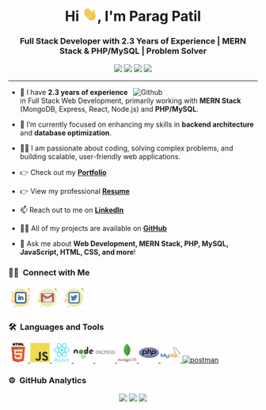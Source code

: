 <h1 align="center">Hi <img src="https://raw.githubusercontent.com/ABSphreak/ABSphreak/master/gifs/Hi.gif" width="30px">, I'm Parag Patil </h1>
<h3 align="center"> Full Stack Developer with 2.3 Years of Experience | MERN Stack & PHP/MySQL | Problem Solver </h3>
<p align="center">

 <p align="center">
<img src="https://img.shields.io/badge/Age-27-blue" />
  <img src="https://img.shields.io/badge/Focus-Full%20Stack%20Web%20Development%20-%20blue" />
  <img src="https://img.shields.io/badge/Lives-Navi%20Mumbai%20Maharashtra%20-%20blue" />
  <img src="https://img.shields.io/badge/Languages-Marathi,%20Hindi%20%26%20English-blue" />
</p>
<hr>

  <img width="50%" align="right" alt="Github" src="https://user-images.githubusercontent.com/60788180/131893851-b24002a3-72be-40cf-a179-7cbdff89b087.gif" />
 
- 🌱 I have **2.3 years of experience** in Full Stack Web Development, primarily working with **MERN Stack** (MongoDB, Express, React, Node.js) and **PHP/MySQL**.

- 🤝 I’m currently focused on enhancing my skills in **backend architecture** and **database optimization**.

- 👨‍💻 I am passionate about coding, solving complex problems, and building scalable, user-friendly web applications.

- 👉 Check out my **[Portfolio](https://parag-portfolio.netlify.app/)**

- 👉 View my professional **[Resume](https://drive.google.com/drive/folders/1iltpIpqR9NFe-ak4HG3IpFqZVgBgtdbd?usp=sharing)**

- 📫 Reach out to me on **[LinkedIn](https://www.linkedin.com/in/parag-patil-43b19a140/)**

- 👨‍💻 All of my projects are available on **[GitHub](https://github.com/paragpatil187?tab=repositories)**

- 💬 Ask me about **Web Development, MERN Stack, PHP, MySQL, JavaScript, HTML, CSS, and more**!

 
### 🤝🏻 &nbsp;Connect with Me
<p align="left">
<a href="https://www.linkedin.com/in/parag-patil-43b19a140/" target="blank"><img align="center" src="https://github.com/bhaveshppatil/bhaveshppatil/blob/main/Social%20Icons/linkedin.png" alt="https://www.linkedin.com/in/parag-patil-43b19a140/" height="50" width="50" /></a>
<a href="mailto:paragpatil187@gmail.com" target="blank"><img align="center" src="https://github.com/bhaveshppatil/bhaveshppatil/blob/main/Social%20Icons/gmail.png" alt="mailto:paragpatil187@gmail.com" height="50" width="50" /></a>
<a href="https://twitter.com/paragpatil187" target="blank"><img align="center" src="https://github.com/bhaveshppatil/bhaveshppatil/blob/main/Social%20Icons/twitter.png" alt="https://twitter.com/paragpatil187" height="50" width="50" /></a>
</p>

### 🛠 &nbsp;Languages and Tools
<p align="left"> 
  <a href="https://developer.android.com" target="_blank"> 
    <img src="https://raw.githubusercontent.com/devicons/devicon/master/icons/html5/html5-original-wordmark.svg" alt="html" width="40" height="40"/> 
  </a> 
  <a href="https://developer.mozilla.org/en-US/docs/Web/JavaScript" target="_blank"> 
    <img src="https://raw.githubusercontent.com/devicons/devicon/master/icons/javascript/javascript-original.svg" alt="javascript" width="40" height="40"/> 
  </a> 
  <a href="https://reactjs.org/" target="_blank"> 
    <img src="https://raw.githubusercontent.com/devicons/devicon/master/icons/react/react-original-wordmark.svg" alt="react" width="40" height="40"/>
  </a> 
  <a href="https://nodejs.org/en/" target="_blank"> 
    <img src="https://raw.githubusercontent.com/devicons/devicon/master/icons/nodejs/nodejs-original-wordmark.svg" alt="nodejs" width="40" height="40"/>
  </a> 
  <a href="https://expressjs.com/" target="_blank"> 
    <img src="https://raw.githubusercontent.com/devicons/devicon/master/icons/express/express-original-wordmark.svg" alt="express" width="40" height="40"/>
  </a> 
  <a href="https://www.mongodb.com/" target="_blank"> 
    <img src="https://raw.githubusercontent.com/devicons/devicon/master/icons/mongodb/mongodb-original-wordmark.svg" alt="mongodb" width="40" height="40"/>
  </a> 
  <a href="https://www.php.net/" target="_blank"> 
    <img src="https://raw.githubusercontent.com/devicons/devicon/master/icons/php/php-original.svg" alt="php" width="40" height="40"/>
  </a>
  <a href="https://www.mysql.com/" target="_blank"> 
    <img src="https://raw.githubusercontent.com/devicons/devicon/master/icons/mysql/mysql-original-wordmark.svg" alt="mysql" width="40" height="40"/>
  </a>
  <a href="https://getpostman.com/" target="_blank"> 
    <img src="https://www.vectorlogo.zone/logos/getpostman/getpostman-icon.svg" alt="postman" width="40" height="40"/>
  </a> 
</p>

### ⚙️ &nbsp;GitHub Analytics
 
<p align="center">
  <img src="https://github-readme-stats.vercel.app/api?username=paragpatil187&show_icons=true&theme=dark" width="400"/>
  <img src="https://github-readme-streak-stats.herokuapp.com/?user=paragpatil187&theme=dark&hide_border=true" width="400"/>
  <img src="https://github-readme-stats.vercel.app/api/top-langs/?username=paragpatil187&theme=dark&hide_border=true&layout=compact" width="400"/>
</p>

